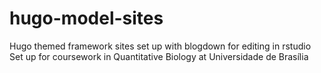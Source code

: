 # hugo-model-sites
Hugo themed framework sites set up with blogdown for editing in rstudio
Set up for coursework in Quantitative Biology at Universidade de Brasília
